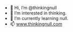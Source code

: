 - 👋 Hi, I’m @thinkingnull
- 👀 I’m interested in thinking.
- 🌱 I’m currently learning null.
- 📫 www.thinkingnull.com

<!---
thinkingnull/thinkingnull is a ✨ special ✨ repository because its `README.md` (this file) appears on your GitHub profile.
You can click the Preview link to take a look at your changes.
--->
